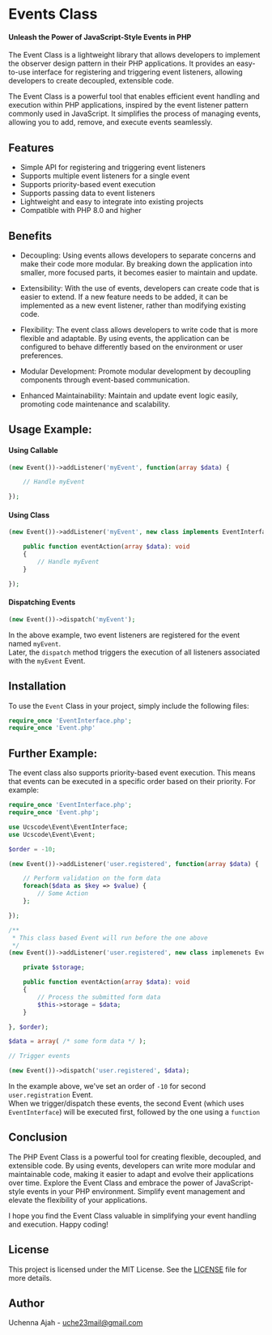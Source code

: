 # Events Class

#### Unleash the Power of JavaScript-Style Events in PHP

The Event Class is a lightweight library that allows developers to implement the observer design pattern in their PHP applications. It provides an easy-to-use interface for registering and triggering event listeners, allowing developers to create decoupled, extensible code.

The Event Class is a powerful tool that enables efficient event handling and execution within PHP applications, inspired by the event listener pattern commonly used in JavaScript. It simplifies the process of managing events, allowing you to add, remove, and execute events seamlessly.

## Features

-   Simple API for registering and triggering event listeners
-   Supports multiple event listeners for a single event
-   Supports priority-based event execution
-   Supports passing data to event listeners
-   Lightweight and easy to integrate into existing projects
-   Compatible with PHP 8.0 and higher

## Benefits

-   Decoupling: Using events allows developers to separate concerns and make their code more modular. By breaking down the application into smaller, more focused parts, it becomes easier to maintain and update.
    
-   Extensibility: With the use of events, developers can create code that is easier to extend. If a new feature needs to be added, it can be implemented as a new event listener, rather than modifying existing code.
    
-   Flexibility: The event class allows developers to write code that is more flexible and adaptable. By using events, the application can be configured to behave differently based on the environment or user preferences.

-   Modular Development: Promote modular development by decoupling components through event-based communication.

-   Enhanced Maintainability: Maintain and update event logic easily, promoting code maintenance and scalability.

## Usage Example:

#### Using Callable

```php
(new Event())->addListener('myEvent', function(array $data) {

    // Handle myEvent

});
```

#### Using Class

```php
(new Event())->addListener('myEvent', new class implements EventInterface {

    public function eventAction(array $data): void 
    {
        // Handle myEvent
    }

});
```

#### Dispatching Events

```php
(new Event())->dispatch('myEvent');
```

In the above example, two event listeners are registered for the event named `myEvent`. <br>
Later, the `dispatch` method triggers the execution of all listeners associated with the `myEvent` Event.

## Installation

To use the `Event` Class in your project, simply include the following files:
```php
require_once 'EventInterface.php';
require_once 'Event.php'
```



## Further Example:

The event class also supports priority-based event execution. This means that events can be executed in a specific order based on their priority. For example:

```php
require_once 'EventInterface.php';
require_once 'Event.php';

use Ucscode\Event\EventInterface;
use Ucscode\Event\Event;

$order = -10;

(new Event())->addListener('user.registered', function(array $data) {

    // Perform validation on the form data
    foreach($data as $key => $value) {
        // Some Action
    };

});

/**
 * This class based Event will run before the one above
 */
(new Event())->addListener('user.registered', new class implemenets EventInterface {

    private $storage;

    public function eventAction(array $data): void 
    {
        // Process the submitted form data
        $this->storage = $data;
    }

}, $order);

$data = array( /* some form data */ );

// Trigger events

(new Event())->dispatch('user.registered', $data);
```

In the example above, we've set an order of `-10` for second `user.registration` Event. <br>
When we trigger/dispatch these events, the second Event (which uses `EventInterface`) will be executed first, followed by the one using a `function`


## Conclusion

The PHP Event Class is a powerful tool for creating flexible, decoupled, and extensible code. By using events, developers can write more modular and maintainable code, making it easier to adapt and evolve their applications over time. Explore the Event Class and embrace the power of JavaScript-style events in your PHP environment. Simplify event management and elevate the flexibility of your applications.

I hope you find the Event Class valuable in simplifying your event handling and execution. Happy coding!

## License

This project is licensed under the MIT License. See the [LICENSE](https://opensource.org/licenses/MIT) file for more details.

## Author

Uchenna Ajah - [uche23mail@gmail.com](mailto:uche23mail@gmail.com)

